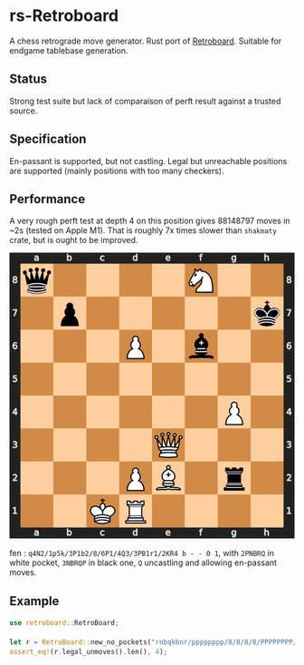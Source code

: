 # rs-Retroboard

A chess retrograde move generator. Rust port of [Retroboard](https://github.com/kraktus/retroboard-chess). Suitable for endgame tablebase generation.

## Status

Strong test suite but lack of comparaison of perft result against a trusted source.

## Specification

En-passant is supported, but not castling. Legal but unreachable positions are supported (mainly positions with too many checkers).

## Performance

A very rough perft test at depth 4 on this position gives 88148797 moves in ~2s (tested on Apple M1). That is roughly 7x times slower than `shakmaty` crate, but is ought to be improved.

![](https://github.com/kraktus/rs-retroboard-chess/blob/master/assets/perft.svg)
<!-- <img src="https://github.com/kraktus/rs-retroboard-chess/blob/master/assets/perft.svg" alt="Perft position" width="250"/> -->

fen : `q4N2/1p5k/3P1b2/8/6P1/4Q3/3PB1r1/2KR4 b - - 0 1`, with `2PNBRQ` in white pocket, `3NBRQP` in black one, `Q` uncastling and allowing en-passant moves.


## Example

```rust
use retroboard::RetroBoard;

let r = RetroBoard::new_no_pockets("rnbqkbnr/pppppppp/8/8/8/8/PPPPPPPP/RNBQKBNR w KQkq - 0 1").unwrap();
assert_eq!(r.legal_unmoves().len(), 4);
```